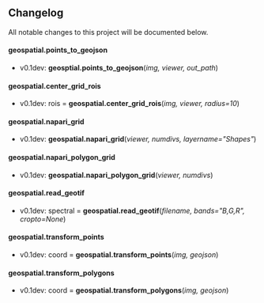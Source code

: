 ## Changelog

All notable changes to this project will be documented below.

#### geospatial.points_to_geojson

* v0.1dev: **geosptial.points_to_geojson**(*img, viewer, out_path*)

#### geospatial.center_grid_rois

* v0.1dev: rois = **geospatial.center_grid_rois**(*img, viewer, radius=10*)

#### geospatial.napari_grid

* v0.1dev: **geospatial.napari_grid**(*viewer, numdivs, layername="Shapes"*)

#### geospatial.napari_polygon_grid

* v0.1dev: **geospatial.napari_polygon_grid**(*viewer, numdivs*)

#### geospatial.read_geotif

* v0.1dev: spectral = **geospatial.read_geotif**(*filename, bands="B,G,R", cropto=None*)

#### geospatial.transform_points

* v0.1dev: coord = **geospatial.transform_points**(*img, geojson*)

#### geospatial.transform_polygons

* v0.1dev: coord = **geospatial.transform_polygons**(*img, geojson*)
